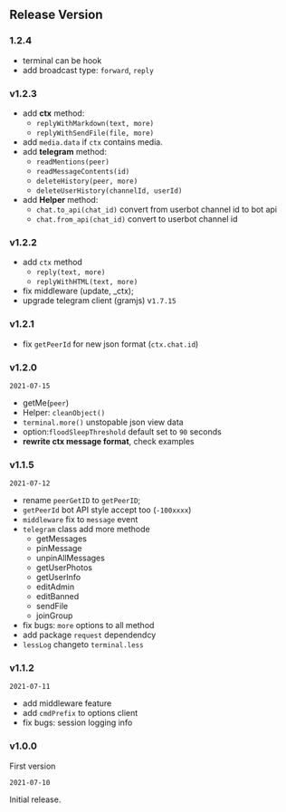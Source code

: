 ## Release Version

### 1.2.4

- terminal can be hook
- add broadcast type: `forward`, `reply`


### v1.2.3

- add **ctx** method: 
    - `replyWithMarkdown(text, more)`
    - `replyWithSendFile(file, more)`
- add `media.data` if `ctx` contains media.
- add **telegram** method: 
    - `readMentions(peer)`
    - `readMessageContents(id)`
    - `deleteHistory(peer, more)`
    - `deleteUserHistory(channelId, userId)`
- add **Helper** method:
    - `chat.to_api(chat_id)` convert from userbot channel id to bot api
    - `chat.from_api(chat_id)` convert to userbot channel id

### v1.2.2

- add `ctx` method 
    - `reply(text, more)` 
    - `replyWithHTML(text, more)`
- fix middleware (update, _ctx);
- upgrade telegram client (gramjs) v`1.7.15`


### v1.2.1

- fix `getPeerId` for new json format (`ctx.chat.id`)

### v1.2.0

`2021-07-15`

- getMe(`peer`)
- Helper: `cleanObject()`
- `terminal.more()` unstopable json view data
- option:`floodSleepThreshold` default set to `90` seconds
- **rewrite ctx message format**, check examples


### v1.1.5

`2021-07-12`

- rename `peerGetID` to `getPeerID`;
- `getPeerId` bot API style accept too (`-100xxxx`)
- `middleware` fix to `message` event
- `telegram` class add more methode
    - getMessages
    - pinMessage
    - unpinAllMessages
    - getUserPhotos
    - getUserInfo
    - editAdmin
    - editBanned
    - sendFile
    - joinGroup
- fix bugs: `more` options to all method
- add package `request` dependendcy
- `lessLog` changeto `terminal.less`

### v1.1.2

`2021-07-11`

- add middleware feature
- add `cmdPrefix` to options client
- fix bugs: session logging info

### v1.0.0

First version

`2021-07-10`

Initial release.